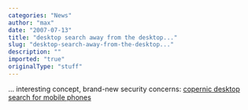 ```yaml
---
categories: "News"
author: "max"
date: "2007-07-13"
title: "desktop search away from the desktop..."
slug: "desktop-search-away-from-the-desktop..."
description: ""
imported: "true"
originalType: "stuff"
---
```



... interesting concept, brand-new security concerns:
[copernic desktop search for mobile phones](http://www.copernic.com/en/products/desktop-search/mobile/index.html)

